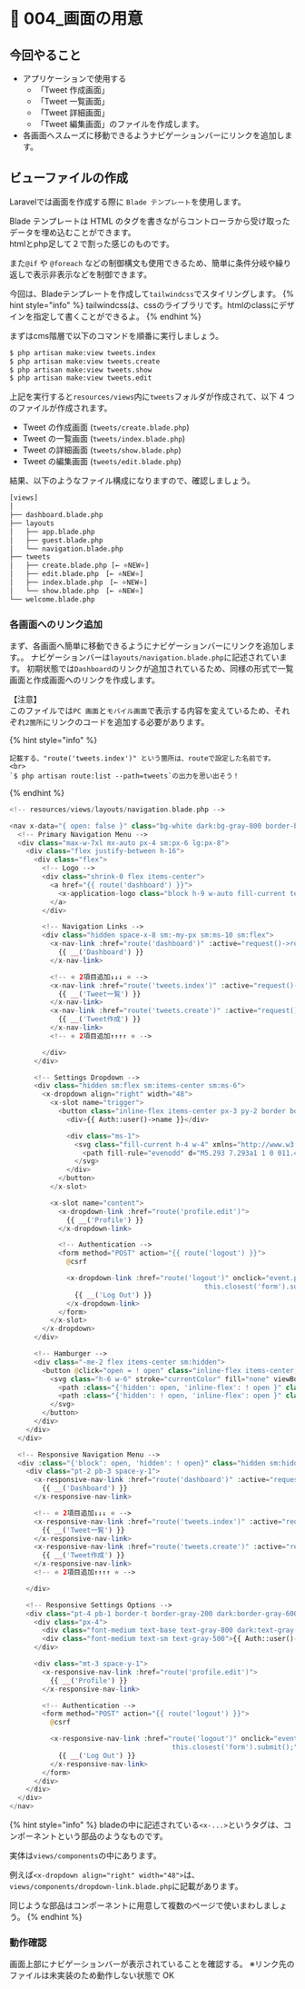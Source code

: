 # 🚅 004\_画面の用意

## 今回やること

* アプリケーションで使用する
  * 「Tweet 作成画面」
  * 「Tweet 一覧画面」
  * 「Tweet 詳細画面」
  * 「Tweet 編集画面」のファイルを作成します。
* 各画面へスムーズに移動できるようナビゲーションバーにリンクを追加します。

## ビューファイルの作成

Laravelでは画面を作成する際に `Blade テンプレート`を使用します。

&#x20;Blade テンプレートは HTML のタグを書きながらコントローラから受け取ったデータを埋め込むことができます。
<br>
htmlとphp足して２で割った感じのものです。

また`@if` や `@foreach` などの制御構文も使用できるため、簡単に条件分岐や繰り返しで表示非表示などを制御できます。

今回は、Bladeテンプレートを作成して`tailwindcss`でスタイリングします。
{% hint style="info" %}
tailwindcssは、cssのライブラリです。htmlのclassにデザインを指定して書くことができるよ。
{% endhint %}


まずはcms階層で以下のコマンドを順番に実行しましょう。

```bash
$ php artisan make:view tweets.index
$ php artisan make:view tweets.create
$ php artisan make:view tweets.show
$ php artisan make:view tweets.edit
```

上記を実行すると`resources/views`内に`tweets`フォルダが作成されて、以下 4 つのファイルが作成されます。

* Tweet の作成画面 (`tweets/create.blade.php`)
* Tweet の一覧画面 (`tweets/index.blade.php`)
* Tweet の詳細画面 (`tweets/show.blade.php`)
* Tweet の編集画面 (`tweets/edit.blade.php`)

結果、以下のようなファイル構成になりますので、確認しましょう。

```bash
[views]
│
├── dashboard.blade.php
├── layouts
│   ├── app.blade.php
│   ├── guest.blade.php
│   └── navigation.blade.php
├── tweets
│   ├── create.blade.php [← ⭐️NEW⭐️]
│   ├── edit.blade.php　[← ⭐️NEW⭐️]
│   ├── index.blade.php　[← ⭐️NEW⭐️]
│   └── show.blade.php　[← ⭐️NEW⭐️]
└── welcome.blade.php

```

### 各画面へのリンク追加

まず、各画面へ簡単に移動できるようにナビゲーションバーにリンクを追加します。。
&#x20;
ナビゲーションバーは`layouts/navigation.blade.php`に記述されています。
&#x20;
初期状態では`Dashboard`のリンクが追加されているため、同様の形式で一覧画面と作成画面へのリンクを作成します。
&#x20;

【注意】<br>
このファイルでは`PC 画面`と`モバイル画面`で表示する内容を変えているため、それぞれ`2箇所`にリンクのコードを追加する必要があります。

{% hint style="info" %}
```
記載する、"route('tweets.index')" という箇所は、routeで設定した名前です。
<br>
`$ php artisan route:list --path=tweets`の出力を思い出そう！
```
{% endhint %}

```php
<!-- resources/views/layouts/navigation.blade.php -->

<nav x-data="{ open: false }" class="bg-white dark:bg-gray-800 border-b border-gray-100 dark:border-gray-700">
  <!-- Primary Navigation Menu -->
  <div class="max-w-7xl mx-auto px-4 sm:px-6 lg:px-8">
    <div class="flex justify-between h-16">
      <div class="flex">
        <!-- Logo -->
        <div class="shrink-0 flex items-center">
          <a href="{{ route('dashboard') }}">
            <x-application-logo class="block h-9 w-auto fill-current text-gray-800 dark:text-gray-200" />
          </a>
        </div>

        <!-- Navigation Links -->
        <div class="hidden space-x-8 sm:-my-px sm:ms-10 sm:flex">
          <x-nav-link :href="route('dashboard')" :active="request()->routeIs('dashboard')">
            {{ __('Dashboard') }}
          </x-nav-link>

          <!-- ⭐️ 2項目追加↓↓↓ ⭐️ -->
          <x-nav-link :href="route('tweets.index')" :active="request()->routeIs('tweets.index')">
            {{ __('Tweet一覧') }}
          </x-nav-link>
          <x-nav-link :href="route('tweets.create')" :active="request()->routeIs('tweets.create')">
            {{ __('Tweet作成') }}
          </x-nav-link>
          <!-- ⭐️ 2項目追加↑↑↑↑ ⭐️ -->

        </div>
      </div>

      <!-- Settings Dropdown -->
      <div class="hidden sm:flex sm:items-center sm:ms-6">
        <x-dropdown align="right" width="48">
          <x-slot name="trigger">
            <button class="inline-flex items-center px-3 py-2 border border-transparent text-sm leading-4 font-medium rounded-md text-gray-500 dark:text-gray-400 bg-white dark:bg-gray-800 hover:text-gray-700 dark:hover:text-gray-300 focus:outline-none transition ease-in-out duration-150">
              <div>{{ Auth::user()->name }}</div>

              <div class="ms-1">
                <svg class="fill-current h-4 w-4" xmlns="http://www.w3.org/2000/svg" viewBox="0 0 20 20">
                  <path fill-rule="evenodd" d="M5.293 7.293a1 1 0 011.414 0L10 10.586l3.293-3.293a1 1 0 111.414 1.414l-4 4a1 1 0 01-1.414 0l-4-4a1 1 0 010-1.414z" clip-rule="evenodd" />
                </svg>
              </div>
            </button>
          </x-slot>

          <x-slot name="content">
            <x-dropdown-link :href="route('profile.edit')">
              {{ __('Profile') }}
            </x-dropdown-link>

            <!-- Authentication -->
            <form method="POST" action="{{ route('logout') }}">
              @csrf

              <x-dropdown-link :href="route('logout')" onclick="event.preventDefault();
                                                this.closest('form').submit();">
                {{ __('Log Out') }}
              </x-dropdown-link>
            </form>
          </x-slot>
        </x-dropdown>
      </div>

      <!-- Hamburger -->
      <div class="-me-2 flex items-center sm:hidden">
        <button @click="open = ! open" class="inline-flex items-center justify-center p-2 rounded-md text-gray-400 dark:text-gray-500 hover:text-gray-500 dark:hover:text-gray-400 hover:bg-gray-100 dark:hover:bg-gray-900 focus:outline-none focus:bg-gray-100 dark:focus:bg-gray-900 focus:text-gray-500 dark:focus:text-gray-400 transition duration-150 ease-in-out">
          <svg class="h-6 w-6" stroke="currentColor" fill="none" viewBox="0 0 24 24">
            <path :class="{'hidden': open, 'inline-flex': ! open }" class="inline-flex" stroke-linecap="round" stroke-linejoin="round" stroke-width="2" d="M4 6h16M4 12h16M4 18h16" />
            <path :class="{'hidden': ! open, 'inline-flex': open }" class="hidden" stroke-linecap="round" stroke-linejoin="round" stroke-width="2" d="M6 18L18 6M6 6l12 12" />
          </svg>
        </button>
      </div>
    </div>
  </div>

  <!-- Responsive Navigation Menu -->
  <div :class="{'block': open, 'hidden': ! open}" class="hidden sm:hidden">
    <div class="pt-2 pb-3 space-y-1">
      <x-responsive-nav-link :href="route('dashboard')" :active="request()->routeIs('dashboard')">
        {{ __('Dashboard') }}
      </x-responsive-nav-link>

      <!-- ⭐️ 2項目追加↓↓↓ ⭐️ -->
      <x-responsive-nav-link :href="route('tweets.index')" :active="request()->routeIs('tweets.index')">
        {{ __('Tweet一覧') }}
      </x-responsive-nav-link>
      <x-responsive-nav-link :href="route('tweets.create')" :active="request()->routeIs('tweets.create')">
        {{ __('Tweet作成') }}
      </x-responsive-nav-link>
      <!-- ⭐️ 2項目追加↑↑↑↑ ⭐️ -->

    </div>

    <!-- Responsive Settings Options -->
    <div class="pt-4 pb-1 border-t border-gray-200 dark:border-gray-600">
      <div class="px-4">
        <div class="font-medium text-base text-gray-800 dark:text-gray-200">{{ Auth::user()->name }}</div>
        <div class="font-medium text-sm text-gray-500">{{ Auth::user()->email }}</div>
      </div>

      <div class="mt-3 space-y-1">
        <x-responsive-nav-link :href="route('profile.edit')">
          {{ __('Profile') }}
        </x-responsive-nav-link>

        <!-- Authentication -->
        <form method="POST" action="{{ route('logout') }}">
          @csrf

          <x-responsive-nav-link :href="route('logout')" onclick="event.preventDefault();
                                        this.closest('form').submit();">
            {{ __('Log Out') }}
          </x-responsive-nav-link>
        </form>
      </div>
    </div>
  </div>
</nav>

```

{% hint style="info" %}
bladeの中に記述されている`<x-...>`というタグは、コンポーネントという部品のようなものです。&#x20;

実体は`views/components`の中にあります。

例えば`<x-dropdown align="right" width="48">`は、`views/components/dropdown-link.blade.php`に記載があります。&#x20;

同じような部品はコンポーネントに用意して複数のページで使いまわしましょう。
{% endhint %}

### 動作確認

画面上部にナビゲーションバーが表示されていることを確認する。 ※リンク先のファイルは未実装のため動作しない状態で OK
